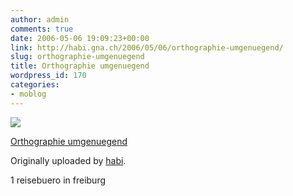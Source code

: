 ```yaml
---
author: admin
comments: true
date: 2006-05-06 19:09:23+00:00
link: http://habi.gna.ch/2006/05/06/orthographie-umgenuegend/
slug: orthographie-umgenuegend
title: Orthographie umgenuegend
wordpress_id: 170
categories:
- moblog
---
```



 [![](http://static.flickr.com/53/141486815_709abcc429_m.jpg)](http://www.flickr.com/photos/habi/141486815/)
   

 
  [Orthographie umgenuegend](http://www.flickr.com/photos/habi/141486815/)
    

  Originally uploaded by [habi](http://www.flickr.com/people/habi/).
 



1 reisebuero in freiburg
  

